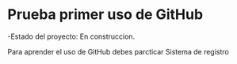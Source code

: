 <h1> Prueba primer uso de GitHub</h1>
-Estado del proyecto: En construccion.

Para aprender el uso de GitHub debes parcticar
Sistema de registro
